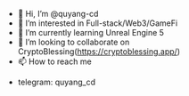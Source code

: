 - 👋 Hi, I’m @quyang-cd
- 👀 I’m interested in Full-stack/Web3/GameFi
- 🌱 I’m currently learning Unreal Engine 5
- 💞️ I’m looking to collaborate on CryptoBlessing(https://cryptoblessing.app/)
- 📫 How to reach me 
* telegram: quyang_cd

<!---
quyang-cd/quyang-cd is a ✨ special ✨ repository because its `README.md` (this file) appears on your GitHub profile.
You can click the Preview link to take a look at your changes.
--->
